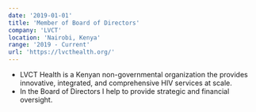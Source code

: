 ```yaml
---
date: '2019-01-01'
title: 'Member of Board of Directors'
company: 'LVCT'
location: 'Nairobi, Kenya'
range: '2019 - Current'
url: 'https://lvcthealth.org/'
---
```


- LVCT Health is a Kenyan non-governmental organization the provides innovative, integrated, and comprehensive HIV services at scale.
- In the Board of Directors I help to provide strategic and financial oversight.
